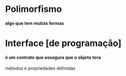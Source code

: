 # Polimorfismo
#### algo que tem muitas formas

# Interface [de programação] 
#### é um contrato que assegura que o objeto tera 
métodos e propriedades definidas
